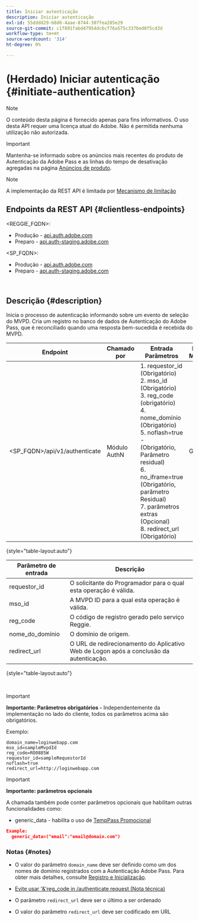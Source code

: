 ```yaml
---
title: Iniciar autenticação
description: Iniciar autenticação
exl-id: 55dddd29-68d6-4aae-8744-307fea285e29
source-git-commit: c1f891fabd47954dc6cf76a575c3376ed0f5cd3d
workflow-type: tm+mt
source-wordcount: '314'
ht-degree: 0%

---
```


# (Herdado) Iniciar autenticação {#initiate-authentication}

>[!NOTE]
>
>O conteúdo desta página é fornecido apenas para fins informativos. O uso desta API requer uma licença atual do Adobe. Não é permitida nenhuma utilização não autorizada.

>[!IMPORTANT]
>
> Mantenha-se informado sobre os anúncios mais recentes do produto de Autenticação da Adobe Pass e as linhas do tempo de desativação agregadas na página [Anúncios de produto](/help/authentication/product-announcements.md).

>[!NOTE]
>
> A implementação da REST API é limitada por [Mecanismo de limitação](/help/authentication/integration-guide-programmers/throttling-mechanism.md)

## Endpoints da REST API {#clientless-endpoints}

&lt;REGGIE_FQDN>:

* Produção - [api.auth.adobe.com](http://api.auth.adobe.com/)
* Preparo - [api.auth-staging.adobe.com](http://api.auth-staging.adobe.com/)

&lt;SP_FQDN>:

* Produção - [api.auth.adobe.com](http://api.auth.adobe.com/)
* Preparo - [api.auth-staging.adobe.com](http://api.auth-staging.adobe.com/)

</br>


## Descrição {#description}

Inicia o processo de autenticação informando sobre um evento de seleção do MVPD. Cria um registro no banco de dados de Autenticação do Adobe Pass, que é reconciliado quando uma resposta bem-sucedida é recebida do MVPD.



| Endpoint | Chamado </br>por | Entrada   </br>Parâmetros | HTTP </br>Método | Resposta | Resposta HTTP </br> |
| --- | --- | --- | --- | --- | --- |
| &lt;SP_FQDN>/api/v1/authenticate | Módulo AuthN | 1. requestor_id (Obrigatório)</br>2.  mso_id (Obrigatório)</br>3.  reg_code (obrigatório)</br>4.  nome_domínio (Obrigatório)</br>5.  noflash=true - </br>    (Obrigatório, Parâmetro residual)</br>6.  no_iframe=true (Obrigatório, parâmetro Residual)</br>7.  parâmetros extras (Opcional)</br>8.  redirect_url (Obrigatório) | GET | O Aplicativo web de logon é redirecionado para a página de logon do MVPD. | 302 para implementações de redirecionamento completo |

{style="table-layout:auto"}


| Parâmetro de entrada | Descrição |
| --- | --- |
| requestor_id | O solicitante do Programador para o qual esta operação é válida. |
| mso_id | A MVPD ID para a qual esta operação é válida. |
| reg_code | O código de registro gerado pelo serviço Reggie. |
| nome_do_domínio | O domínio de origem. |
| redirect_url | O URL de redirecionamento do Aplicativo Web de Logon após a conclusão da autenticação. |

{style="table-layout:auto"}

</br>

>[!IMPORTANT]
> 
>**Importante: Parâmetros obrigatórios -** Independentemente da implementação no lado do cliente, todos os parâmetros acima são obrigatórios.
>
>
>Exemplo:
>
>```
>domain_name=loginwebapp.com
>mso_id=sampleMvpdId
>reg_code=RO0885W
>requestor_id=sampleRequestorId
>noflash=true
>redirect_url=http://loginwebapp.com
>```

>[!IMPORTANT]
> 
>**Importante: parâmetros opcionais**
>
>A chamada também pode conter parâmetros opcionais que habilitam outras funcionalidades como:
>
> * generic\_data - habilita o uso de [TempPass Promocional](/help/authentication/integration-guide-programmers/features-premium/temporary-access/temp-pass-feature.md#promotional-temp-pass)
>
>```JSON
>Example:
>   generic_data=("email":"email@domain.com")
>```


### **Notas** {#notes}

* O valor do parâmetro `domain_name` deve ser definido como um dos nomes de domínio registrados com a Autenticação Adobe Pass. Para obter mais detalhes, consulte [Registro e Inicialização](/help/authentication/kickstart/programmer-overview.md).

* [Evite usar &#39;&amp;&#39;reg\_code in /authenticate request (Nota técnica)](/help/authentication/integration-guide-programmers/legacy/notes-technical/clientless-avoid-using-reg-code-in-authenticate-request.md)

* O parâmetro `redirect_url` deve ser o último a ser ordenado

* O valor do parâmetro `redirect_url` deve ser codificado em URL
